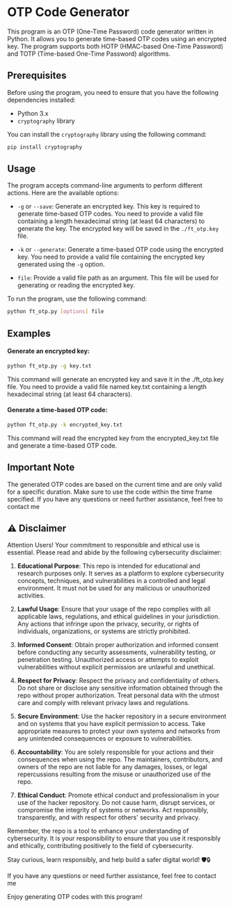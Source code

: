 # OTP Code Generator

This program is an OTP (One-Time Password) code generator written in Python. It allows you to generate time-based OTP codes using an encrypted key. The program supports both HOTP (HMAC-based One-Time Password) and TOTP (Time-based One-Time Password) algorithms.

## Prerequisites

Before using the program, you need to ensure that you have the following dependencies installed:

- Python 3.x
- `cryptography` library

You can install the `cryptography` library using the following command:

```bash
pip install cryptography
```
## Usage

The program accepts command-line arguments to perform different actions. Here are the available options:

- `-g` or `--save`: Generate an encrypted key. This key is required to generate time-based OTP codes. You need to provide a valid file containing a length hexadecimal string (at least 64 characters) to generate the key. The encrypted key will be saved in the `./ft_otp.key` file.

- `-k` or `--generate`: Generate a time-based OTP code using the encrypted key. You need to provide a valid file containing the encrypted key generated using the `-g` option.

- `file`: Provide a valid file path as an argument. This file will be used for generating or reading the encrypted key.

To run the program, use the following command:

```bash
python ft_otp.py [options] file
```
## Examples
#### Generate an encrypted key:
```bash
python ft_otp.py -g key.txt
```
This command will generate an encrypted key and save it in the ./ft_otp.key file. You need to provide a valid file named key.txt containing a length hexadecimal string (at least 64 characters).

#### Generate a time-based OTP code:
```bash
python ft_otp.py -k encrypted_key.txt
```
This command will read the encrypted key from the encrypted_key.txt file and generate a time-based OTP code.

## Important Note
The generated OTP codes are based on the current time and are only valid for a specific duration. Make sure to use the code within the time frame specified.
If you have any questions or need further assistance, feel free to contact me


## ⚠️ Disclaimer

Attention Users! Your commitment to responsible and ethical use is essential. Please read and abide by the following cybersecurity disclaimer:

1. **Educational Purpose**: This repo is intended for educational and research purposes only. It serves as a platform to explore cybersecurity concepts, techniques, and vulnerabilities in a controlled and legal environment. It must not be used for any malicious or unauthorized activities.

2. **Lawful Usage**: Ensure that your usage of the repo complies with all applicable laws, regulations, and ethical guidelines in your jurisdiction. Any actions that infringe upon the privacy, security, or rights of individuals, organizations, or systems are strictly prohibited.

3. **Informed Consent**: Obtain proper authorization and informed consent before conducting any security assessments, vulnerability testing, or penetration testing. Unauthorized access or attempts to exploit vulnerabilities without explicit permission are unlawful and unethical.

4. **Respect for Privacy**: Respect the privacy and confidentiality of others. Do not share or disclose any sensitive information obtained through the repo without proper authorization. Treat personal data with the utmost care and comply with relevant privacy laws and regulations.

5. **Secure Environment**: Use the hacker repository in a secure environment and on systems that you have explicit permission to access. Take appropriate measures to protect your own systems and networks from any unintended consequences or exposure to vulnerabilities.

6. **Accountability**: You are solely responsible for your actions and their consequences when using the repo. The maintainers, contributors, and owners of the repo are not liable for any damages, losses, or legal repercussions resulting from the misuse or unauthorized use of the repo.

7. **Ethical Conduct**: Promote ethical conduct and professionalism in your use of the hacker repository. Do not cause harm, disrupt services, or compromise the integrity of systems or networks. Act responsibly, transparently, and with respect for others' security and privacy.

Remember, the repo is a tool to enhance your understanding of cybersecurity. It is your responsibility to ensure that you use it responsibly and ethically, contributing positively to the field of cybersecurity.

Stay curious, learn responsibly, and help build a safer digital world! 🛡️🔒


If you have any questions or need further assistance, feel free to contact me

Enjoy generating OTP codes with this program!
